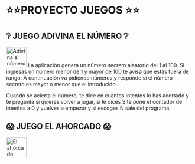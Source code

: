 # :star::star:PROYECTO JUEGOS :star::star:
## :grey_question: JUEGO ADIVINA EL NÚMERO :grey_question:

<p>
  <img alt="Adivina el número" src="https://cdn.pixabay.com/photo/2013/07/12/17/21/dice-152070_1280.png"  width="55px" 
  height="55px"> La aplicación genera un número secreto aleatorio del 1 al 100. Si ingresas un número menor de 1 y mayor de 100 te avisa que estas fuera de rango. A continuación va pidiendo números y responde si el número secreto es mayor o menor que el introducido.

Cuando se acierta el número, te dice en cuantos intentos lo has acertado y te pregunta si quieres volver a jugar, si le dices S te pone el contador de intentos a 0 y vuelves a empezar y si escoges N sale del programa.
</p>

## :scream: JUEGO EL AHORCADO :scream:
<p>
<img alt="El ahorcado" src="https://cdn.pixabay.com/photo/2016/12/05/19/51/boy-1884786_1280.png"  width="55px" 
height="55px">


